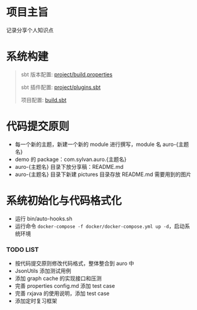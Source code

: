 # 项目主旨 #
记录分享个人知识点

# 系统构建
>
> sbt 版本配置: [project/build.properties](./project/build.properties)
>
> sbt 插件配置: [project/plugins.sbt](./project/plugins.sbt)
> 
> 项目配置: [build.sbt](./build.sbt)

# 代码提交原则
* 每一个新的主题，新建一个新的 module 进行撰写，module 名 auro-{主题名}
* demo 的 package：com.sylvan.auro.{主题名}
* auro-{主题名} 目录下放分享稿：README.md
* auro-{主题名} 目录下新建 pictures 目录存放 README.md 需要用到的图片

# 系统初始化与代码格式化
* 运行 bin/auto-hooks.sh
* 运行命令 `docker-compose -f docker/docker-compose.yml up -d`，启动系统环境

### TODO LIST ###
* 按代码提交原则修改代码格式，整体整合到 auro 中
* JsonUtils 添加测试用例
* 添加 graph cache 的实现接口和压测
* 完善 properties config.md 添加 test case
* 完善 rxjava 的使用说明，添加 test case
* 添加定时复习框架
